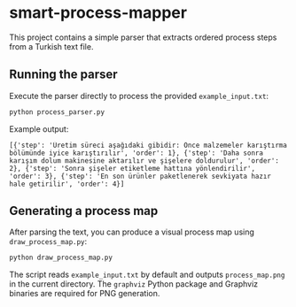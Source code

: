 # smart-process-mapper

This project contains a simple parser that extracts ordered process steps from a Turkish text file.

## Running the parser

Execute the parser directly to process the provided `example_input.txt`:

```bash
python process_parser.py
```

Example output:

```
[{'step': 'Üretim süreci aşağıdaki gibidir: Önce malzemeler karıştırma bölümünde iyice karıştırılır', 'order': 1}, {'step': 'Daha sonra karışım dolum makinesine aktarılır ve şişelere doldurulur', 'order': 2}, {'step': 'Sonra şişeler etiketleme hattına yönlendirilir', 'order': 3}, {'step': 'En son ürünler paketlenerek sevkiyata hazır hale getirilir', 'order': 4}]
```

## Generating a process map

After parsing the text, you can produce a visual process map using `draw_process_map.py`:

```bash
python draw_process_map.py
```

The script reads `example_input.txt` by default and outputs `process_map.png` in the current directory. The `graphviz` Python package and Graphviz binaries are required for PNG generation.
